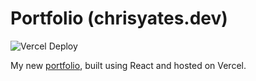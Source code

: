 # Portfolio (chrisyates.dev)
![Vercel Deploy](https://therealsujitk-vercel-badge.vercel.app/?app=my-site-totalchris&style=for-the-badge&label=)

My new [portfolio](https://chrisyates.dev/), built using React and hosted on Vercel.
